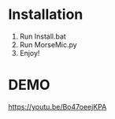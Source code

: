 # Installation
1. Run Install.bat
2. Run MorseMic.py
3. Enjoy!


# DEMO
https://youtu.be/Bo47oeejKPA
